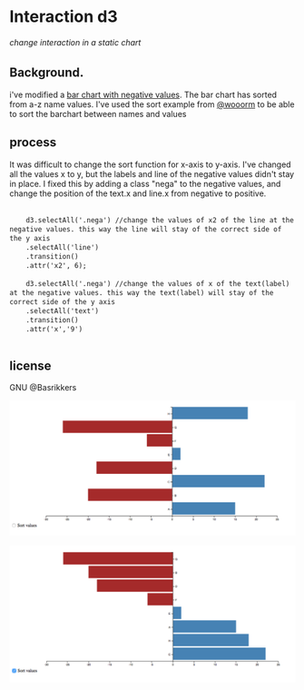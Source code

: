 # Interaction d3
###### change interaction in a static chart

## Background.
i've modified a [bar chart with negative values](https://bl.ocks.org/ch-bu/f3d1fc6e905f80b0706663fbefe317bc). The bar chart  has sorted from a-z name values.
I've used the sort example from [@wooorm](https://cmda-fe3x3.github.io/course-17-18/class-4/sort/) to be able to sort the barchart between names and values

## process

It was difficult to change the sort function for x-axis to y-axis. I've changed all the values x to y, but the labels and line of the negative values didn't stay in place.
I fixed this by adding a class "nega" to the negative values, and change the position of the text.x and line.x from negative to positive.

```JS

    d3.selectAll('.nega') //change the values of x2 of the line at the negative values. this way the line will stay of the correct side of the y axis
    .selectAll('line')
    .transition()
    .attr('x2', 6);

    d3.selectAll('.nega') //change the values of x of the text(label) at the negative values. this way the text(label) will stay of the correct side of the y axis
    .selectAll('text')
    .transition()
    .attr('x','9')
    
```

## license

GNU @Basrikkers

![preview](preview1.png)

![preview](preview2.png)
